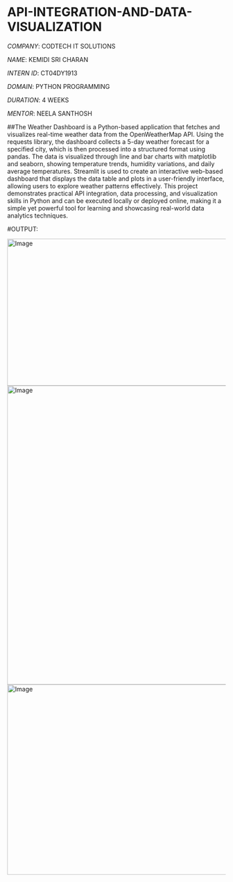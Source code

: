 # API-INTEGRATION-AND-DATA-VISUALIZATION

*COMPANY*: CODTECH IT SOLUTIONS

*NAME*: KEMIDI SRI CHARAN

*INTERN ID*: CT04DY1913

*DOMAIN*: PYTHON PROGRAMMING

*DURATION*: 4 WEEKS

*MENTOR*: NEELA SANTHOSH

##The Weather Dashboard is a Python-based application that fetches and visualizes real-time weather data from the OpenWeatherMap API. Using the requests library, the dashboard collects a 5-day weather forecast for a specified city, which is then processed into a structured format using pandas. The data is visualized through line and bar charts with matplotlib and seaborn, showing temperature trends, humidity variations, and daily average temperatures. Streamlit is used to create an interactive web-based dashboard that displays the data table and plots in a user-friendly interface, allowing users to explore weather patterns effectively. This project demonstrates practical API integration, data processing, and visualization skills in Python and can be executed locally or deployed online, making it a simple yet powerful tool for learning and showcasing real-world data analytics techniques.

#OUTPUT:

<img width="970" height="338" alt="Image" src="https://github.com/user-attachments/assets/23b0fc79-38a1-4287-855d-585748a498c4" />

<img width="1036" height="688" alt="Image" src="https://github.com/user-attachments/assets/75187d2f-a8c6-4536-8c09-2c6748b60585" />

<img width="880" height="438" alt="Image" src="https://github.com/user-attachments/assets/312cede3-a019-4218-88f2-f6cd71f18a6b" />
